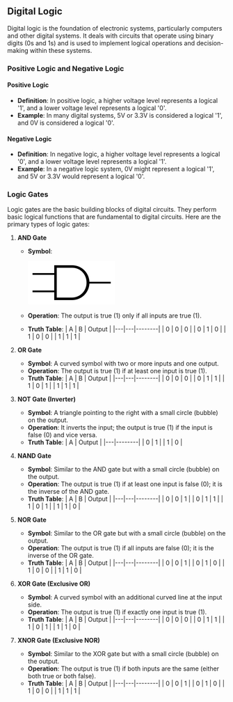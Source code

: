 ## Digital Logic

Digital logic is the foundation of electronic systems, particularly computers and other digital systems. It deals with circuits that operate using binary digits (0s and 1s) and is used to implement logical operations and decision-making within these systems.

### Positive Logic and Negative Logic

#### Positive Logic
- **Definition**: In positive logic, a higher voltage level represents a logical '1', and a lower voltage level represents a logical '0'.
- **Example**: In many digital systems, 5V or 3.3V is considered a logical '1', and 0V is considered a logical '0'.

#### Negative Logic
- **Definition**: In negative logic, a higher voltage level represents a logical '0', and a lower voltage level represents a logical '1'.
- **Example**: In a negative logic system, 0V might represent a logical '1', and 5V or 3.3V would represent a logical '0'.

### Logic Gates

Logic gates are the basic building blocks of digital circuits. They perform basic logical functions that are fundamental to digital circuits. Here are the primary types of logic gates:

1. **AND Gate**
   - **Symbol**:
     
     <img src="Images/AND.png" alt="Symbol of AND Gate">
   - **Operation**: The output is true (1) only if all inputs are true (1).
   - **Truth Table**:
     | A | B | Output |
     |---|---|--------|
     | 0 | 0 |   0    |
     | 0 | 1 |   0    |
     | 1 | 0 |   0    |
     | 1 | 1 |   1    |

2. **OR Gate**
   - **Symbol**: A curved symbol with two or more inputs and one output.
   - **Operation**: The output is true (1) if at least one input is true (1).
   - **Truth Table**:
     | A | B | Output |
     |---|---|--------|
     | 0 | 0 |   0    |
     | 0 | 1 |   1    |
     | 1 | 0 |   1    |
     | 1 | 1 |   1    |

3. **NOT Gate (Inverter)**
   - **Symbol**: A triangle pointing to the right with a small circle (bubble) on the output.
   - **Operation**: It inverts the input; the output is true (1) if the input is false (0) and vice versa.
   - **Truth Table**:
     | A | Output |
     |---|--------|
     | 0 |   1    |
     | 1 |   0    |

4. **NAND Gate**
   - **Symbol**: Similar to the AND gate but with a small circle (bubble) on the output.
   - **Operation**: The output is true (1) if at least one input is false (0); it is the inverse of the AND gate.
   - **Truth Table**:
     | A | B | Output |
     |---|---|--------|
     | 0 | 0 |   1    |
     | 0 | 1 |   1    |
     | 1 | 0 |   1    |
     | 1 | 1 |   0    |

5. **NOR Gate**
   - **Symbol**: Similar to the OR gate but with a small circle (bubble) on the output.
   - **Operation**: The output is true (1) if all inputs are false (0); it is the inverse of the OR gate.
   - **Truth Table**:
     | A | B | Output |
     |---|---|--------|
     | 0 | 0 |   1    |
     | 0 | 1 |   0    |
     | 1 | 0 |   0    |
     | 1 | 1 |   0    |

6. **XOR Gate (Exclusive OR)**
   - **Symbol**: A curved symbol with an additional curved line at the input side.
   - **Operation**: The output is true (1) if exactly one input is true (1).
   - **Truth Table**:
     | A | B | Output |
     |---|---|--------|
     | 0 | 0 |   0    |
     | 0 | 1 |   1    |
     | 1 | 0 |   1    |
     | 1 | 1 |   0    |

7. **XNOR Gate (Exclusive NOR)**
   - **Symbol**: Similar to the XOR gate but with a small circle (bubble) on the output.
   - **Operation**: The output is true (1) if both inputs are the same (either both true or both false).
   - **Truth Table**:
     | A | B | Output |
     |---|---|--------|
     | 0 | 0 |   1    |
     | 0 | 1 |   0    |
     | 1 | 0 |   0    |
     | 1 | 1 |   1    |
 
